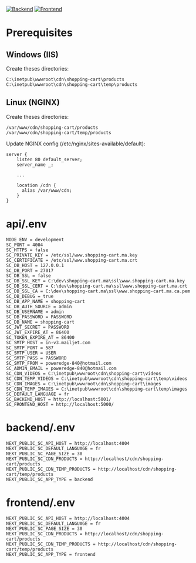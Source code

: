 [![Backend](https://github.com/aelassas/shopping-cart/actions/workflows/backend.yml/badge.svg)](https://github.com/aelassas/shopping-cart/actions/workflows/backend.yml)
[![Frontend](https://github.com/aelassas/shopping-cart/actions/workflows/frontend.yml/badge.svg)](https://github.com/aelassas/shopping-cart/actions/workflows/frontend.yml)

# Prerequisites

## Windows (IIS)

Create theses directories:

```
C:\inetpub\wwwroot\cdn\shopping-cart\products
C:\inetpub\wwwroot\cdn\shopping-cart\temp\products
```

## Linux (NGINX)

Create theses directories:

```
/var/www/cdn/shopping-cart/products
/var/www/cdn/shopping-cart/temp/products
```

Update NGINX config (/etc/nginx/sites-available/default):

```
server {
    listen 80 default_server;
    server_name _;
    
    ...
    
    location /cdn {
      alias /var/www/cdn;
    }
}
```

# api/.env

```
NODE_ENV = development
SC_PORT = 4004
SC_HTTPS = false
SC_PRIVATE_KEY = /etc/ssl/www.shopping-cart.ma.key
SC_CERTIFICATE = /etc/ssl/www.shopping-cart.ma.crt
SC_DB_HOST = 127.0.0.1
SC_DB_PORT = 27017
SC_DB_SSL = false
SC_DB_SSL_KEY = C:\dev\shopping-cart.ma\ssl\www.shopping-cart.ma.key
SC_DB_SSL_CERT = C:\dev\shopping-cart.ma\ssl\www.shopping-cart.ma.crt
SC_DB_SSL_CA = C:\dev\shopping-cart.ma\ssl\www.shopping-cart.ma.ca.pem
SC_DB_DEBUG = true
SC_DB_APP_NAME = shopping-cart
SC_DB_AUTH_SOURCE = admin
SC_DB_USERNAME = admin
SC_DB_PASSWORD = PASSWORD
SC_DB_NAME = shopping-cart
SC_JWT_SECRET = PASSWORD
SC_JWT_EXPIRE_AT = 86400
SC_TOKEN_EXPIRE_AT = 86400
SC_SMTP_HOST = in-v3.mailjet.com
SC_SMTP_PORT = 587
SC_SMTP_USER = USER
SC_SMTP_PASS = PASSWORD
SC_SMTP_FROM = poweredge-840@hotmail.com
SC_ADMIN_EMAIL = poweredge-840@hotmail.com
SC_CDN_VIDEOS = C:\inetpub\wwwroot\cdn\shopping-cart\videos
SC_CDN_TEMP_VIDEOS = C:\inetpub\wwwroot\cdn\shopping-cart\temp\videos
SC_CDN_IMAGES = C:\inetpub\wwwroot\cdn\shopping-cart\images
SC_CDN_TEMP_IMAGES = C:\inetpub\wwwroot\cdn\shopping-cart\temp\images
SC_DEFAULT_LANGUAGE = fr
SC_BACKEND_HOST = http://localhost:5001/
SC_FRONTEND_HOST = http://localhost:5000/
```

# backend/.env

```
NEXT_PUBLIC_SC_API_HOST = http://localhost:4004
NEXT_PUBLIC_SC_DEFAULT_LANGUAGE = fr
NEXT_PUBLIC_SC_PAGE_SIZE = 30
NEXT_PUBLIC_SC_CDN_PRODUCTS = http://localhost/cdn/shopping-cart/products
NEXT_PUBLIC_SC_CDN_TEMP_PRODUCTS = http://localhost/cdn/shopping-cart/temp/products
NEXT_PUBLIC_SC_APP_TYPE = backend
```

# frontend/.env

```
NEXT_PUBLIC_SC_API_HOST = http://localhost:4004
NEXT_PUBLIC_SC_DEFAULT_LANGUAGE = fr
NEXT_PUBLIC_SC_PAGE_SIZE = 30
NEXT_PUBLIC_SC_CDN_PRODUCTS = http://localhost/cdn/shopping-cart/products
NEXT_PUBLIC_SC_CDN_TEMP_PRODUCTS = http://localhost/cdn/shopping-cart/temp/products
NEXT_PUBLIC_SC_APP_TYPE = frontend
```
